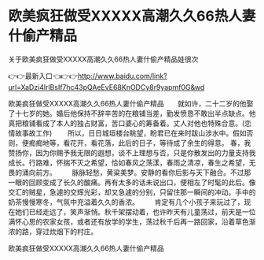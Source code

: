 # 欧美疯狂做受XXXXX高潮久久66热人妻什偷产精品
关于欧美疯狂做受XXXXX高潮久久66热人妻什偷产精品娃很次

👉👉最新入口👈👉👉http://www.baidu.com/link?url=XaDzi4lrlBsIf7hc43pQAeEvE68KnODCy8r9yapmf0G&wd

欧美疯狂做受XXXXX高潮久久66热人妻什偷产精品　　就如许，二十二岁的他娶了十七岁的她。婚后他保持不辞辛苦的在粮铺当差，勤发愤恳不敢出半点缺点。他真把粮铺看成了本人的独占财富，苦口婆心的筹备着。丈人对他也特殊合意。(恋情故事故工作)
　　所以，日日城垣楼台眺望，盼君已在来时跋山涉水中。假如否则，便痴痴地等，看花开，看花落，此后的日子，等待成了余生的得意。
春，我赞扬你，因为你赐予我无限的遐想，谈不上理想与否，只是你散发出的力量支持我成长。行路难，怀揣不灭之希望，恰如春风之荡漾，春雨之清凉，春生之希望，无畏的涌向前方。
　　脉脉轻愁，黄粱美梦。安静的看你后影与天下融合。不过那一眼的回顾变成了长久的酸痛。再有太多的话未说出口，便相左了时髦的此后。像交汇的贼星，急遽的交辉光彩，却又急遽的分别，只留住那一瞬间的冲动。手中的奶茶慢慢寒冬，气氛中充溢着久久的香浓。
　　肯定有几个小孩子来玩过了，现在她们已经走远了，笑声渐悄。秋千架摆动着，也许昨天有儿童荡过，前天是一位满怀心思的农家女孩，或者还有放学的学生，荡过秋千后再一路回家，沿着草色渐浓的路，穿过炊烟下的村庄。

欧美疯狂做受XXXXX高潮久久66热人妻什偷产精品
